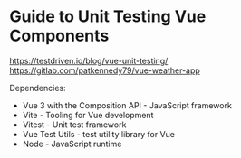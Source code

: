 # Guide to Unit Testing Vue Components
https://testdriven.io/blog/vue-unit-testing/
https://gitlab.com/patkennedy79/vue-weather-app

Dependencies:
- Vue 3 with the Composition API - JavaScript framework
- Vite - Tooling for Vue development
- Vitest - Unit test framework
- Vue Test Utils - test utility library for Vue
- Node - JavaScript runtime